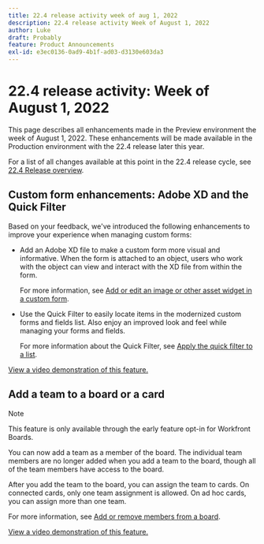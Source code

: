 ```yaml
---
title: 22.4 release activity week of aug 1, 2022
description: 22.4 release activity Week of August 1, 2022
author: Luke
draft: Probably
feature: Product Announcements
exl-id: e3ec0136-0ad9-4b1f-ad03-d3130e603da3
---
```


# 22.4 release activity: Week of August 1, 2022

This page describes all enhancements made in the Preview environment the week of August 1, 2022. These enhancements will be made available in the Production environment with the 22.4 release later this year.

For a list of all changes available at this point in the 22.4 release cycle, see [22.4 Release overview](/help/quicksilver/product-announcements/product-releases/22.4-release-activity/22-4-release-overview.md).

## Custom form enhancements: Adobe XD and the Quick Filter

Based on your feedback, we've introduced the following enhancements to improve your experience when managing custom forms:

* Add an Adobe XD file to make a custom form more visual and informative. When the form is attached to an object, users who work with the object can view and interact with the XD file from within the form.

    For more information, see [Add or edit an image or other asset widget in a custom form](/help/quicksilver/administration-and-setup/customize-workfront/create-manage-custom-forms/add-widget-or-edit-its-properties-in-a-custom-form.md).

* Use the Quick Filter to easily locate items in the modernized custom forms and fields list. Also enjoy an improved look and feel while managing your forms and fields.

    For more information about the Quick Filter, see [Apply the quick filter to a list](/help/quicksilver/workfront-basics/navigate-workfront/use-lists/apply-quick-filter-list.md).

[View a video demonstration of this feature.](https://vimeo.com/736267039)

## Add a team to a board or a card

>[!NOTE]
>
>This feature is only available through the early feature opt-in for Workfront Boards.

You can now add a team as a member of the board. The individual team members are no longer added when you add a team to the board, though all of the team members have access to the board.

After you add the team to the board, you can assign the team to cards. On connected cards, only one team assignment is allowed. On ad hoc cards, you can assign more than one team.

For more information, see [Add or remove members from a board](/help/quicksilver/agile/get-started-with-boards/add-members-to-board.md).

[View a video demonstration of this feature.](https://vimeo.com/736269335)
